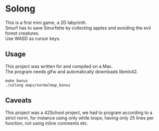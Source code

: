 # Solong
This is a first mini game, a 2D labyrinth.  
Smurf has to save Smurfette by collecting apples and avoiding the evil forest creatures.  
Use WASD as cursor keys.  

## Usage
This project was written for and compiled on a Mac.  
The program needs glfw and automatically downloads libmlx42.  
```
make bonus
./solong maps/normalmap_bonus
```

## Caveats
This project was a 42School project, we had to program according to a strict norm, for instance using only while loops, having only 25 lines per function, not using inline comments etc.
